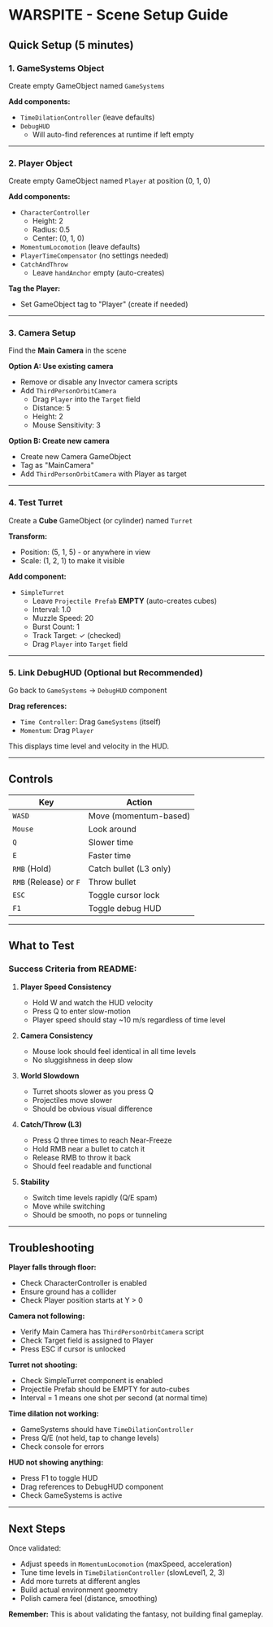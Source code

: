 # WARSPITE - Scene Setup Guide

## Quick Setup (5 minutes)

### 1. GameSystems Object
Create empty GameObject named `GameSystems`

**Add components:**
- `TimeDilationController` (leave defaults)
- `DebugHUD`
  - Will auto-find references at runtime if left empty

---

### 2. Player Object
Create empty GameObject named `Player` at position (0, 1, 0)

**Add components:**
- `CharacterController`
  - Height: 2
  - Radius: 0.5
  - Center: (0, 1, 0)
- `MomentumLocomotion` (leave defaults)
- `PlayerTimeCompensator` (no settings needed)
- `CatchAndThrow`
  - Leave `handAnchor` empty (auto-creates)

**Tag the Player:**
- Set GameObject tag to "Player" (create if needed)

---

### 3. Camera Setup
Find the **Main Camera** in the scene

**Option A: Use existing camera**
- Remove or disable any Invector camera scripts
- Add `ThirdPersonOrbitCamera`
  - Drag `Player` into the `Target` field
  - Distance: 5
  - Height: 2
  - Mouse Sensitivity: 3

**Option B: Create new camera**
- Create new Camera GameObject
- Tag as "MainCamera"
- Add `ThirdPersonOrbitCamera` with Player as target

---

### 4. Test Turret
Create a **Cube** GameObject (or cylinder) named `Turret`

**Transform:**
- Position: (5, 1, 5) - or anywhere in view
- Scale: (1, 2, 1) to make it visible

**Add component:**
- `SimpleTurret`
  - Leave `Projectile Prefab` **EMPTY** (auto-creates cubes)
  - Interval: 1.0
  - Muzzle Speed: 20
  - Burst Count: 1
  - Track Target: ✓ (checked)
  - Drag `Player` into `Target` field

---

### 5. Link DebugHUD (Optional but Recommended)
Go back to `GameSystems` → `DebugHUD` component

**Drag references:**
- `Time Controller`: Drag `GameSystems` (itself)
- `Momentum`: Drag `Player`

This displays time level and velocity in the HUD.

---

## Controls

| Key | Action |
|-----|--------|
| `WASD` | Move (momentum-based) |
| `Mouse` | Look around |
| `Q` | Slower time |
| `E` | Faster time |
| `RMB` (Hold) | Catch bullet (L3 only) |
| `RMB` (Release) or `F` | Throw bullet |
| `ESC` | Toggle cursor lock |
| `F1` | Toggle debug HUD |

---

## What to Test

### Success Criteria from README:

1. **Player Speed Consistency**
   - Hold W and watch the HUD velocity
   - Press Q to enter slow-motion
   - Player speed should stay ~10 m/s regardless of time level

2. **Camera Consistency**  
   - Mouse look should feel identical in all time levels
   - No sluggishness in deep slow

3. **World Slowdown**  
   - Turret shoots slower as you press Q
   - Projectiles move slower
   - Should be obvious visual difference

4. **Catch/Throw (L3)**  
   - Press Q three times to reach Near-Freeze
   - Hold RMB near a bullet to catch it
   - Release RMB to throw it back
   - Should feel readable and functional

5. **Stability**  
   - Switch time levels rapidly (Q/E spam)
   - Move while switching
   - Should be smooth, no pops or tunneling

---

## Troubleshooting

**Player falls through floor:**
- Check CharacterController is enabled
- Ensure ground has a collider
- Check Player position starts at Y > 0

**Camera not following:**
- Verify Main Camera has `ThirdPersonOrbitCamera` script
- Check Target field is assigned to Player
- Press ESC if cursor is unlocked

**Turret not shooting:**
- Check SimpleTurret component is enabled
- Projectile Prefab should be EMPTY for auto-cubes
- Interval = 1 means one shot per second (at normal time)

**Time dilation not working:**
- GameSystems should have `TimeDilationController`
- Press Q/E (not held, tap to change levels)
- Check console for errors

**HUD not showing anything:**
- Press F1 to toggle HUD
- Drag references to DebugHUD component
- Check GameSystems is active

---

## Next Steps

Once validated:
- Adjust speeds in `MomentumLocomotion` (maxSpeed, acceleration)
- Tune time levels in `TimeDilationController` (slowLevel1, 2, 3)
- Add more turrets at different angles
- Build actual environment geometry
- Polish camera feel (distance, smoothing)

**Remember:** This is about validating the fantasy, not building final gameplay.

